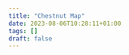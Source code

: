 ```yaml
---
title: "Chestnut Map"
date: 2023-08-06T10:28:11+01:00
tags: []
draft: false
---
```


<link rel="stylesheet" href="https://unpkg.com/leaflet@1.9.3/dist/leaflet.css"
     integrity="sha256-kLaT2GOSpHechhsozzB+flnD+zUyjE2LlfWPgU04xyI="
     crossorigin=""/>


<script src="https://unpkg.com/leaflet@1.9.3/dist/leaflet.js"
     integrity="sha256-WBkoXOwTeyKclOHuWtc+i2uENFpDZ9YPdf5Hf+D7ewM="
     crossorigin=""></script>

<div id="map"></div>
<style> #map { height: 800px; }</style>



<script>
    var marker; // Declare marker globally
    var map;    // Declare map globally

    function readFile(file) {
        var f = new XMLHttpRequest();
        f.open("GET", file, false);
        f.onreadystatechange = function() {
            if (f.readyState === 4 && f.status == 200) {
                var res = f.responseText;
                valueCallBack(res);
            }
        };
        f.send(null);
    }

    readFile('/docs/chestnut_data.txt');

    function updateMarker() {
        // Get current location
        if (navigator.geolocation) {
            navigator.geolocation.getCurrentPosition(function(position) {
                var pos = {
                    lat: position.coords.latitude,
                    lng: position.coords.longitude
                };

                // Update marker position
                marker.setLatLng(pos);
                // map.panTo(pos);
            }, function() {
                // Handle errors, e.g., user denied location access
                console.error('Error: The Geolocation service failed.');
            });
        } else {
            // Browser doesn't support Geolocation
            console.error('Error: Your browser doesn\'t support geolocation.');
        }
    }

    function valueCallBack(res) {
        map = L.map('map').setView([51.71851, -1.25758], 15);

        L.tileLayer('https://tile.openstreetmap.org/{z}/{x}/{y}.png', {
            maxZoom: 22,
            attribution: '&copy; <a href="http://www.openstreetmap.org/copyright">OpenStreetMap</a>'
        }).addTo(map);

        res = res.split("\n");

        for (let i = 1; i < res.length - 1; i++) {
            var chestnut = res[i].split(',');
            marker = L.marker([chestnut[1], chestnut[2]]).addTo(map);
        }
        L.control.scale().addTo(map);

        // Get current location
        if (navigator.geolocation) {
            navigator.geolocation.getCurrentPosition(function(position) {
                var pos = {
                    lat: position.coords.latitude,
                    lng: position.coords.longitude
                };

                var redIcon = L.icon({
                    iconUrl: 'https://raw.githubusercontent.com/pointhi/leaflet-color-markers/master/img/marker-icon-2x-red.png',
                    iconSize: [25, 41],
                    iconAnchor: [12, 41],
                    popupAnchor: [1, -34],
                    shadowSize: [41, 41],
                    shadowUrl: 'https://cdnjs.cloudflare.com/ajax/libs/leaflet/1.7.1/images/marker-shadow.png'
                });

                // Add a marker for the user's current position
                marker = L.marker(pos, { icon: redIcon }).addTo(map).bindPopup("You are here");

                setInterval(updateMarker, 10000);
            }, function() {
                // Handle errors, e.g., user denied location access
                alert('Error: The Geolocation service failed.');
            });
        } else {
            // Browser doesn't support Geolocation
            alert('Error: Your browser doesn\'t support geolocation.');
        }
    }
</script>



<!-- <script>


function readFile(file)
{
    var f = new XMLHttpRequest();
    f.open("GET", file, false);
    f.onreadystatechange = function()
    {
        if(f.readyState === 4 && f.status == 200) // 4 == DONE
        {
            var res= f.responseText;
            valueCallBack(res)   
        }
    }
    f.send(null);
}

readFile('/docs/chestnut_data.txt');



function updateMarker() {
    // Get current location
    if (navigator.geolocation) {
        navigator.geolocation.getCurrentPosition(function(position) {
            var pos = {
                lat: position.coords.latitude,
                lng: position.coords.longitude
            };

            // Update marker position
            marker.setLatLng(pos);
            map.setView(pos);
        }, function() {
            // Handle errors, e.g., user denied location access
            console.error('Error: The Geolocation service failed.');
        });
    } else {
        // Browser doesn't support Geolocation
        console.error('Error: Your browser doesn\'t support geolocation.');
    }
}

function valueCallBack(res){


	var map = L.map('map').setView([51.71851, -1.25758], 15);

	L.tileLayer('https://tile.openstreetmap.org/{z}/{x}/{y}.png', {
		maxZoom: 22, // was 19 
		attribution: '&copy; <a href="http://www.openstreetmap.org/copyright">OpenStreetMap</a>'
	}).addTo(map);

	res = (res.split("\n"));

	for (let i = 1; i < res.length -1; i++) {
		var chestnut = res[i].split(',');


        var marker = L.marker([chestnut[1], chestnut[2]])
			.addTo(map)

	}
    L.control.scale().addTo(map);


    // Get current location
    if (navigator.geolocation) {
        navigator.geolocation.getCurrentPosition(function(position) {
            var pos = {
                lat: position.coords.latitude,
                lng: position.coords.longitude
            };


            var redIcon = L.icon({
                iconUrl: 'https://raw.githubusercontent.com/pointhi/leaflet-color-markers/master/img/marker-icon-2x-red.png',
                iconSize: [25, 41],
                iconAnchor: [12, 41],
                popupAnchor: [1, -34],
                shadowSize: [41, 41],
                shadowUrl: 'https://cdnjs.cloudflare.com/ajax/libs/leaflet/1.7.1/images/marker-shadow.png'
            });

            // Add a marker for the user's current position
            var marker = L.marker(pos, { icon: redIcon })
                .addTo(map)
                .bindPopup("You are here");
            
            setInterval(updateMarker, 10000);

            // map.setView(pos);
        }, function() {
            // Handle errors, e.g., user denied location access
            alert('Error: The Geolocation service failed.');
        });
    } else {
        // Browser doesn't support Geolocation
        alert('Error: Your browser doesn\'t support geolocation.');
    }
    

}


</script> -->



